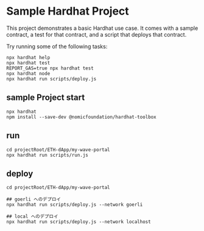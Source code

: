 # Sample Hardhat Project

This project demonstrates a basic Hardhat use case. It comes with a sample contract, a test for that contract, and a script that deploys that contract.

Try running some of the following tasks:

```shell
npx hardhat help
npx hardhat test
REPORT_GAS=true npx hardhat test
npx hardhat node
npx hardhat run scripts/deploy.js
```

## sample Project start
```
npx hardhat
npm install --save-dev @nomicfoundation/hardhat-toolbox
```

## run 
```
cd projectRoot/ETH-dApp/my-wave-portal
npx hardhat run scripts/run.js
```


## deploy 
```
cd projectRoot/ETH-dApp/my-wave-portal

## goerli へのデプロイ
npx hardhat run scripts/deploy.js --network goerli

## local へのデプロイ
npx hardhat run scripts/deploy.js --network localhost

```